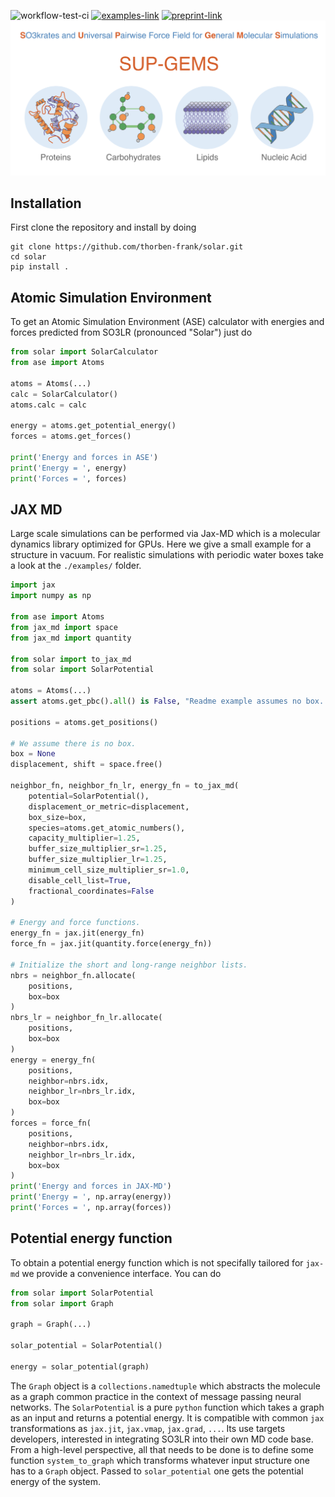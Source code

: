 ![workflow-test-ci](https://github.com/thorben-frank/solar/actions/workflows/CI.yml/badge.svg)
[![examples-link](https://img.shields.io/badge/example-notebooks-F37726)](./examples)
[![preprint-link](https://img.shields.io/badge/paper-arxiv.org-B31B1B)](https://arxiv.org/)
![Logo](./logo.png)
## Installation
First clone the repository and install by doing 
```shell script
git clone https://github.com/thorben-frank/solar.git
cd solar
pip install .
```
## Atomic Simulation Environment
To get an Atomic Simulation Environment (ASE) calculator with energies and forces predicted
from SO3LR (pronounced "Solar") just do 
```python
from solar import SolarCalculator
from ase import Atoms

atoms = Atoms(...)
calc = SolarCalculator()
atoms.calc = calc

energy = atoms.get_potential_energy()
forces = atoms.get_forces()

print('Energy and forces in ASE')
print('Energy = ', energy)
print('Forces = ', forces)

```
## JAX MD
Large scale simulations can be performed via Jax-MD which is a molecular dynamics library optimized for GPUs. Here we 
give a small example for a structure in vacuum. For realistic simulations with periodic water boxes take a look at the 
`./examples/` folder.
```python
import jax
import numpy as np

from ase import Atoms
from jax_md import space
from jax_md import quantity

from solar import to_jax_md
from solar import SolarPotential

atoms = Atoms(...)
assert atoms.get_pbc().all() is False, "Readme example assumes no box. See `examples/` folder for simulations in box."

positions = atoms.get_positions()

# We assume there is no box.
box = None
displacement, shift = space.free()

neighbor_fn, neighbor_fn_lr, energy_fn = to_jax_md(
    potential=SolarPotential(),
    displacement_or_metric=displacement,
    box_size=box,
    species=atoms.get_atomic_numbers(),
    capacity_multiplier=1.25,
    buffer_size_multiplier_sr=1.25,
    buffer_size_multiplier_lr=1.25,
    minimum_cell_size_multiplier_sr=1.0,
    disable_cell_list=True,
    fractional_coordinates=False
)

# Energy and force functions.
energy_fn = jax.jit(energy_fn)
force_fn = jax.jit(quantity.force(energy_fn))

# Initialize the short and long-range neighbor lists.
nbrs = neighbor_fn.allocate(
    positions, 
    box=box
)
nbrs_lr = neighbor_fn_lr.allocate(
    positions, 
    box=box
)
energy = energy_fn(
    positions, 
    neighbor=nbrs.idx,
    neighbor_lr=nbrs_lr.idx,
    box=box
)
forces = force_fn(
    positions, 
    neighbor=nbrs.idx,
    neighbor_lr=nbrs_lr.idx,
    box=box
)
print('Energy and forces in JAX-MD')
print('Energy = ', np.array(energy))
print('Forces = ', np.array(forces))
```
## Potential energy function
To obtain a potential energy function which is not specifally tailored for `jax-md` we provide a convenience 
interface. You can do  
```python
from solar import SolarPotential
from solar import Graph

graph = Graph(...)

solar_potential = SolarPotential()

energy = solar_potential(graph)
```
The `Graph` object is a `collections.namedtuple` which abstracts the molecule as a graph common practice in the 
context of message passing neural networks. The `SolarPotential` is a pure `python` function which takes a graph as 
an input and returns a potential energy. It is compatible with common `jax` transformations as `jax.jit`, `jax.vmap`, 
`jax.grad`, `...`. Its use targets developers, interested in integrating SO3LR into their own MD code base. From a 
high-level perspective, all that needs to be done is to define some function `system_to_graph` which transforms 
whatever input structure one has to a `Graph` object. Passed to `solar_potential` one gets the potential energy of 
the system.